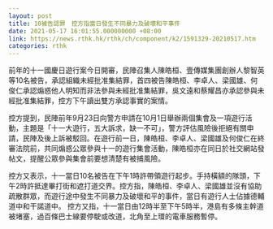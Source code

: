 ```yaml
---
layout: post
title: 10被告認罪　控方指當日發生不同暴力及破壞和平事件
date: 2021-05-17 16:01:55.000000000 +08:00
link: https://news.rthk.hk/rthk/ch/component/k2/1591329-20210517.htm
categories: rthk
---
```


前年的十一國慶日遊行案今日開審，民陣召集人陳皓桓、壹傳媒集團創辦人黎智英等10名被告，承認組織未經批准集結罪，首四被告陳皓桓、李卓人、梁國雄、何俊仁承認煽惑他人明知而非法參與未經批准集結罪，吳文遠和蔡耀昌亦承認參與未經批准集結罪，控方下午讀出雙方承認事實的案情。

控方提到，民陣前年9月23日向警方申請在10月1日舉辦兩個集會及一項遊行活動，主題是「十一大遊行，五大訴求，缺一不可」，警方評估風險後拒絕有關申請，民陣及後上訴被駁回。在遊行前一日，陳皓桓、李卓人、梁國雄及何俊仁在終審法院前，共同煽惑公眾參與十一的遊行集會活動，陳皓桓亦在同日於社交網站發帖文，提醒公眾參與集會前要想清楚有被捕風險。

控方又表示，十一當日10名被告在下午1時許帶領遊行起步。手持橫額的隊頭，下午2時許抵達畢打街和遮打道交界。控方指，陳皓桓、李卓人、梁國雄並沒有協助疏散群眾，而遊行途中發生不同暴力及破壞和平的事件，當日有遊行人士佔據德輔道中和干諾道中。 控方又指，十一當日由12時半至下午5時半，港島有多條主幹道被堵塞，過百條巴士線要停駛或改道，北角至上環的電車服務暫停。
